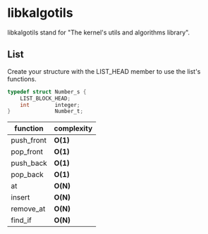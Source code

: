 
# libkalgotils

libkalgotils stand for "The kernel's utils and algorithms library".

## List

Create your structure with the LIST_HEAD member to use the list's functions.

```C
typedef struct Number_s {
    LIST_BLOCK_HEAD;
    int        integer;
}              Number_t;
```

 | function | complexity |
 | -----------|----------|
 | push_front |  <span class="text-success"> **O(1)** </span> |
 | pop_front  |  <span class="text-success"> **O(1)** </span> |
 | push_back  |  <span class="text-success"> **O(1)** </span> |
 | pop_back   |  <span class="text-success"> **O(1)** </span> |
 | at         |  <span class="text-warning"> **O(N)** </span> |
 | insert     |  <span class="text-warning"> **O(N)** </span> |
 | remove_at  |  <span class="text-warning"> **O(N)** </span> |
 | find_if    |  <span class="text-warning"> **O(N)** </span> |
 